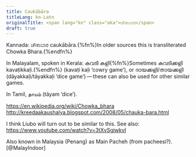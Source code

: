 ```yaml
---
title: Caukābāra
titleLang: kn-Latn
originalTitle: <span lang="kn" class="aka">ಚೌಕಾಬಾರ</span>
draft: true
---
```


Kannada: <span lang="kn" class="aka">ಚೌಕಾಬಾರ</span> <span lang="kn-Latn" class="aka">caukābāra</span>.{%fn%}In older sources this is transliterated <span class="aka" lang="kn-Latn">Chowka Bhara</span>.{%endfn%}

In Malayalam, spoken in Kerala: <span lang="ml" class="aka">കവടി കളി</span>{%fn%}Sometimes <span lang="ml">കവടിക്കളി</span> <span lang="ml-Latn">kavaṭikkaḷi</span>.{%endfn%} (<span lang="ml-Latn" class="aka">kavaṭi kaḷi</span> ‘cowry game’), or <span lang="ml" class="aka">ദായക്കളി</span>/<span lang="ml" class="aka">തായക്കളി</span> (<span lang="ml-Latn" class="aka">dāyakkaḷi</span>/<span lang="ml-Latn" class="aka">tāyakkaḷi</span> ‘dice game’) — these can also be used for other similar games.

<!--

Other games to look into:

1. കവടിക്കളി - kavaṭikkaḷi
2. തായംകളി - tāyaṅkaḷi
3. ചുട്ടിക്കളി - cuṭṭikkaḷi
4. കിളിമാസ്‌ - kiḷimās‌
5. ടയംകളി - ṭayaṅkaḷi
6. നാടൻപന്തുകളി  - nāṭanpantukaḷi
7. കബടി  - kabaṭi
8. ഓണത്തിനുളള വിനോദങ്ങൾ, കളികൾ - ōṇattinuḷaḷa vinōdaṅṅaḷ, kaḷikaḷ
9. കല്ലുകളി - kallukaḷi - knucklebones
10. ഓടിപ്രാന്തി - ōṭiprānti
11. കുഴിതപ്പിക്കളി - kuḻitappikkaḷi
12. കൈത്തല്ല്‌  - kaittall‌
13. പീച്ചാംകുഴൽ - pīccāṅkuḻal 
-->

In Tamil, <span lang="ta" class="aka">தாயம்</span> (<span lang="ta-Latn" class="aka">tāyam</span> ‘dice’).

https://en.wikipedia.org/wiki/Chowka_bhara
http://kreedaakaushalya.blogspot.com/2008/05/chauka-bara.html

I think Liubo will turn out to be similar to this. See also: https://www.youtube.com/watch?v=3tXvSgiwkvI

Also known in Malaysia (Penang) as Main Pacheh (from pacheesi?).[@MalayIndoor]
